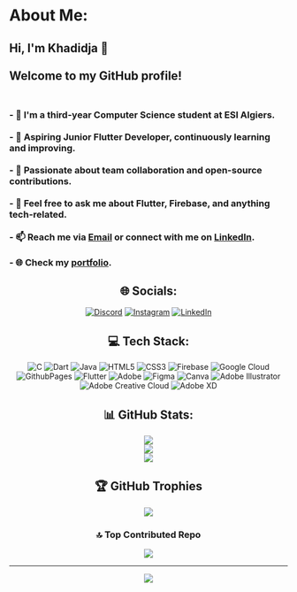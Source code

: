 # About Me:
## Hi, I'm Khadidja 👋<br><br>Welcome to my GitHub profile!<br><br>
<h3>
  - 🔭 I'm a third-year Computer Science student at ESI Algiers.<br><br>    
  - 🌱 Aspiring Junior Flutter Developer, continuously learning and improving.<br><br>      
  - 👯 Passionate about team collaboration and open-source contributions.<br><br>  
  - 💬 Feel free to ask me about Flutter, Firebase, and anything tech-related.<br><br>      
  - 📫 Reach me via <a href="mailto:khadidjadrf@gmail.com">Email</a> or connect with me on <a href="https://www.linkedin.com/in/djerfi-fatma/">LinkedIn</a>.<br><br>
  - 🌐 Check my <a href="https://bento.me/fatmadjerfi">portfolio</a>.
</h3>

<div align="center">
  
## 🌐 Socials:
[![Discord](https://img.shields.io/badge/Discord-%237289DA.svg?logo=discord&logoColor=white)](https://discord.gg/khadidjadjerfi_33981) 
[![Instagram](https://img.shields.io/badge/Instagram-%23E4405F.svg?logo=Instagram&logoColor=white)](https://instagram.com/pseudeaa) 
[![LinkedIn](https://img.shields.io/badge/LinkedIn-%230077B5.svg?logo=linkedin&logoColor=white)](https://www.linkedin.com/in/djerfi-fatma/)

## 💻 Tech Stack:
![C](https://img.shields.io/badge/c-%2300599C.svg?style=for-the-badge&logo=c&logoColor=white) 
![Dart](https://img.shields.io/badge/dart-%230175C2.svg?style=for-the-badge&logo=dart&logoColor=white) 
![Java](https://img.shields.io/badge/java-%23ED8B00.svg?style=for-the-badge&logo=openjdk&logoColor=white) 
![HTML5](https://img.shields.io/badge/html5-%23E34F26.svg?style=for-the-badge&logo=html5&logoColor=white) 
![CSS3](https://img.shields.io/badge/css3-%231572B6.svg?style=for-the-badge&logo=css3&logoColor=white) 
![Firebase](https://img.shields.io/badge/firebase-%23039BE5.svg?style=for-the-badge&logo=firebase) 
![Google Cloud](https://img.shields.io/badge/GoogleCloud-%234285F4.svg?style=for-the-badge&logo=google-cloud&logoColor=white) 
![GithubPages](https://img.shields.io/badge/github%20pages-121013?style=for-the-badge&logo=github&logoColor=white) 
![Flutter](https://img.shields.io/badge/Flutter-%2302569B.svg?style=for-the-badge&logo=Flutter&logoColor=white) 
![Adobe](https://img.shields.io/badge/adobe-%23FF0000.svg?style=for-the-badge&logo=adobe&logoColor=white) 
![Figma](https://img.shields.io/badge/figma-%23F24E1E.svg?style=for-the-badge&logo=figma&logoColor=white) 
![Canva](https://img.shields.io/badge/Canva-%2300C4CC.svg?style=for-the-badge&logo=Canva&logoColor=white) 
![Adobe Illustrator](https://img.shields.io/badge/adobe%20illustrator-%23FF9A00.svg?style=for-the-badge&logo=adobe%20illustrator&logoColor=white) 
![Adobe Creative Cloud](https://img.shields.io/badge/Adobe%20Creative%20Cloud-DA1F26.svg?style=for-the-badge&logo=Adobe%20Creative%20Cloud&logoColor=white) 
![Adobe XD](https://img.shields.io/badge/Adobe%20XD-470137?style=for-the-badge&logo=Adobe%20XD&logoColor=#FF61F6)

## 📊 GitHub Stats:
![](https://github-readme-stats.vercel.app/api?username=fatmakhadidja&theme=dark&hide_border=false&include_all_commits=false&count_private=false)<br/>
![](https://github-readme-streak-stats.herokuapp.com/?user=fatmakhadidja&theme=dark&hide_border=false)<br/>
![](https://github-readme-stats.vercel.app/api/top-langs/?username=fatmakhadidja&theme=dark&hide_border=false&include_all_commits=false&count_private=false&layout=compact)

## 🏆 GitHub Trophies
![](https://github-profile-trophy.vercel.app/?username=fatmakhadidja&theme=radical&no-frame=false&no-bg=true&margin-w=4)

### 🔝 Top Contributed Repo
![](https://github-contributor-stats.vercel.app/api?username=fatmakhadidja&limit=5&theme=dark&combine_all_yearly_contributions=true)

---
[![](https://visitcount.itsvg.in/api?id=fatmakhadidja&icon=0&color=0)](https://visitcount.itsvg.in)

</div>

<!-- Proudly created with GPRM ( https://gprm.itsvg.in ) -->
